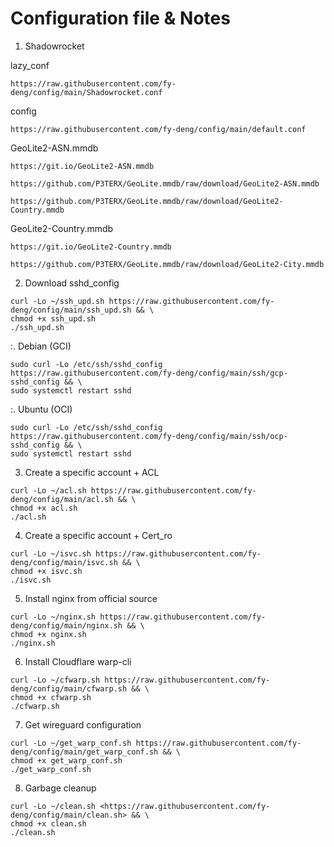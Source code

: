 # Configuration file & Notes

1. Shadowrocket

lazy_conf
```
https://raw.githubusercontent.com/fy-deng/config/main/Shadowrocket.conf
```

config
```
https://raw.githubusercontent.com/fy-deng/config/main/default.conf
```

GeoLite2-ASN.mmdb
```
https://git.io/GeoLite2-ASN.mmdb
```
```
https://github.com/P3TERX/GeoLite.mmdb/raw/download/GeoLite2-ASN.mmdb
```
```
https://github.com/P3TERX/GeoLite.mmdb/raw/download/GeoLite2-Country.mmdb
```

GeoLite2-Country.mmdb
```
https://git.io/GeoLite2-Country.mmdb
```
```
https://github.com/P3TERX/GeoLite.mmdb/raw/download/GeoLite2-City.mmdb
```

2. Download sshd_config

```
curl -Lo ~/ssh_upd.sh https://raw.githubusercontent.com/fy-deng/config/main/ssh_upd.sh && \
chmod +x ssh_upd.sh
./ssh_upd.sh
```

:. Debian (GCI)
```
sudo curl -Lo /etc/ssh/sshd_config https://raw.githubusercontent.com/fy-deng/config/main/ssh/gcp-sshd_config && \
sudo systemctl restart sshd
```

:. Ubuntu (OCI)
```
sudo curl -Lo /etc/ssh/sshd_config https://raw.githubusercontent.com/fy-deng/config/main/ssh/ocp-sshd_config && \
sudo systemctl restart sshd
```

3. Create a specific account + ACL

```
curl -Lo ~/acl.sh https://raw.githubusercontent.com/fy-deng/config/main/acl.sh && \
chmod +x acl.sh
./acl.sh
```

4. Create a specific account + Cert_ro

```
curl -Lo ~/isvc.sh https://raw.githubusercontent.com/fy-deng/config/main/isvc.sh && \
chmod +x isvc.sh
./isvc.sh
```

5. Install nginx from official source

```
curl -Lo ~/nginx.sh https://raw.githubusercontent.com/fy-deng/config/main/nginx.sh && \
chmod +x nginx.sh
./nginx.sh
```

6. Install Cloudflare warp-cli

```
curl -Lo ~/cfwarp.sh https://raw.githubusercontent.com/fy-deng/config/main/cfwarp.sh && \
chmod +x cfwarp.sh
./cfwarp.sh
```

7. Get wireguard configuration

```
curl -Lo ~/get_warp_conf.sh https://raw.githubusercontent.com/fy-deng/config/main/get_warp_conf.sh && \
chmod +x get_warp_conf.sh
./get_warp_conf.sh
```

8. Garbage cleanup

```
curl -Lo ~/clean.sh <https://raw.githubusercontent.com/fy-deng/config/main/clean.sh> && \
chmod +x clean.sh
./clean.sh
```